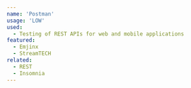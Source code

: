 ```yaml
---
name: 'Postman'
usage: 'LOW'
used:
  - Testing of REST APIs for web and mobile applications
featured:
  - Emjinx
  - StreamTECH
related:
  - REST
  - Insomnia
---
```

